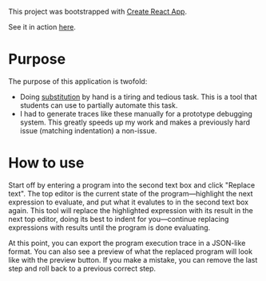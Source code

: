 This project was bootstrapped with [Create React App](https://github.com/facebookincubator/create-react-app).

See it in action [here](https://substitution-slides.herokuapp.com/).

# Purpose
The purpose of this application is twofold:
- Doing [substitution](https://htdp.org/2018-01-06/Book/part_one.html#%28counter._%28exercise._fun10c%29%29) by hand is a tiring and tedious task.
This is a tool that students can use to partially automate this task.
- I had to generate traces like these manually for a prototype debugging system. This greatly speeds up my work and
makes a previously hard issue (matching indentation) a non-issue.

# How to use
Start off by entering a program into the second text box and click "Replace text".
The top editor is the current state of the program—highlight
the next expression to evaluate, and put what it evalutes to
in the second text box again.
This tool will replace the highlighted expression with its result
in the next top editor, doing its best to indent for you—continue
replacing expressions with results until the program is done evaluating.

At this point, you can export the program execution trace in a JSON-like format.
You can also see a preview of what the replaced program will look like
with the preview button.
If you make a mistake, you can remove the last step and roll back to a previous correct step.
